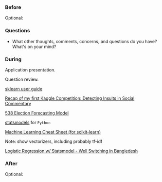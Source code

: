 ### Before

Optional:


### Questions

 * What other thoughts, comments, concerns, and questions do you have? What's on your mind?


### During

Application presentation.

Question review.

[sklearn user guide](http://scikit-learn.org/stable/user_guide.html)

[Recap of my first Kaggle Competition: Detecting Insults in Social Commentary](http://peekaboo-vision.blogspot.com/2012/09/recap-of-my-first-kaggle-competition.html)

[538 Election Forecasting Model](https://github.com/jseabold/538model)

[statsmodels](http://statsmodels.sourceforge.net/) for `Python`

[Machine Learning Cheat Sheet (for scikit-learn)](http://peekaboo-vision.blogspot.com/2013/01/machine-learning-cheat-sheet-for-scikit.html)

Note: show vectorizers, including probably tf-idf

[Logistic Regression w/ Statsmodel - Well Switching in Bangledesh](http://nbviewer.ipython.org/github/carljv/Will_it_Python/blob/master/ARM/ch5/arsenic_wells_switching.ipynb)


### After

Optional:
